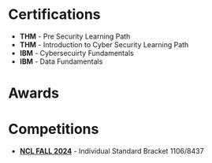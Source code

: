 # Certifications
- **THM** - Pre Security Learning Path
- **THM** - Introduction to Cyber Security Learning Path
- **IBM** - Cybersecuirty Fundamentals
- **IBM** - Data Fundamentals

# Awards

# Competitions 
- [**NCL FALL 2024**](https://cyberskyline.com/report/9WJDWMDGX3NM) - Individual Standard Bracket 1106/8437
